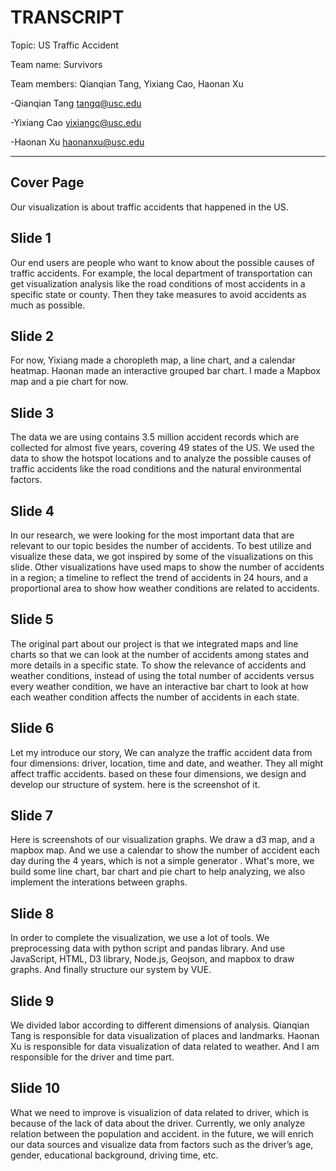 # TRANSCRIPT

Topic: US Traffic Accident

Team name: Survivors

Team members: Qianqian Tang, Yixiang Cao, Haonan Xu


-Qianqian Tang <tangq@usc.edu>

-Yixiang Cao <yixiangc@usc.edu>

-Haonan Xu <haonanxu@usc.edu>

---

## Cover Page
Our visualization is about traffic accidents that happened in the US.
## Slide 1
Our end users are people who want to know about the possible causes of traffic accidents. For example, the local department of transportation can get visualization analysis like the road conditions of most accidents in a specific state or county. Then they take measures to avoid accidents as much as possible.
## Slide 2
For now, Yixiang made a choropleth map, a line chart, and a calendar heatmap. Haonan made an interactive grouped bar chart. I made a Mapbox map and a pie chart for now.
## Slide 3
The data we are using contains 3.5 million accident records which are collected for almost five years, covering 49 states of the US. We used the data to show the hotspot locations and to analyze the possible causes of traffic accidents like the road conditions and the natural environmental factors.
## Slide 4
In our research, we were looking for the most important data that are relevant to our topic besides the number of accidents. To best utilize and visualize these data, we got inspired by some of the visualizations on this slide. Other visualizations have used maps to show the number of accidents in a region; a timeline to reflect the trend of accidents in 24 hours, and a proportional area to show how weather conditions are related to accidents.
## Slide 5
The original part about our project is that we integrated maps and line charts so that we can look at the number of accidents among states and more details in a specific state. To show the relevance of accidents and weather conditions, instead of using the total number of accidents versus every weather condition, we have an interactive bar chart to look at how each weather condition affects the number of accidents in each state.
## Slide 6
Let my introduce our story, We can analyze the traffic accident data from four dimensions: driver, location, time and date, and weather. 
They all might affect traffic accidents. based on these four dimensions, we design and develop our structure of system. here is the screenshot of it. 
## Slide 7
Here is screenshots of our visualization graphs. We draw a d3 map, and a mapbox map. And we use 
a calendar to show the number of accident each day during the 4 years,  which is not a simple generator . What's more, we build some line chart, bar chart and pie chart to help analyzing, we also implement the interations between graphs. 
## Slide 8
In order to complete the visualization, we use a lot of tools. We preprocessing data with python script and pandas library. And use JavaScript, HTML, D3 library, Node.js, Geojson, and mapbox to draw graphs. And finally structure our system by VUE.
## Slide 9
We divided labor according to different dimensions of analysis. Qianqian Tang is responsible for data visualization of places and landmarks. Haonan Xu is responsible for data visualization of data related to weather. And I am responsible for the driver and time part. 
## Slide 10
What we need to improve is visualizion of data related to driver, which is because of the lack of data about the driver. Currently, we only analyze relation between the population and accident. in the future, we will enrich our data sources and visualize data from factors such as the driver’s age, gender, educational background, driving time, etc.